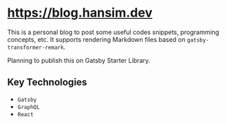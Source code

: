 # https://blog.hansim.dev

This is a personal blog to post some useful codes snippets, programming concepts, etc. It supports rendering Markdown files based on `gatsby-transformer-remark`.

Planning to publish this on Gatsby Starter Library.

## Key Technologies

- `Gatsby`
- `GraphQL`
- `React`
